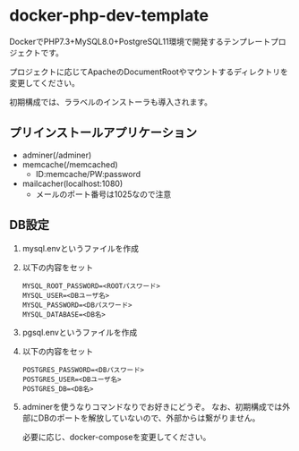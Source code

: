 # docker-php-dev-template
DockerでPHP7.3+MySQL8.0+PostgreSQL11環境で開発するテンプレートプロジェクトです。

プロジェクトに応じてApacheのDocumentRootやマウントするディレクトリを変更してください。

初期構成では、ララベルのインストーラも導入されます。

## プリインストールアプリケーション
* adminer(/adminer)
* memcache(/memcached)
  * ID:memcache/PW:password
* mailcacher(localhost:1080)
  * メールのポート番号は1025なので注意

## DB設定
1. mysql.envというファイルを作成
1. 以下の内容をセット
    ```
    MYSQL_ROOT_PASSWORD=<ROOTパスワード>
    MYSQL_USER=<DBユーザ名>
    MYSQL_PASSWORD=<DBパスワード>
    MYSQL_DATABASE=<DB名>
    ```
1. pgsql.envというファイルを作成
1. 以下の内容をセット
    ```
    POSTGRES_PASSWORD=<DBパスワード>
    POSTGRES_USER=<DBユーザ名>
    POSTGRES_DB=<DB名>
    ```
1. adminerを使うなりコマンドなりでお好きにどうぞ。
   なお、初期構成では外部にDBのポートを解放していないので、外部からは繋がりません。
   
   必要に応じ、docker-composeを変更してください。
